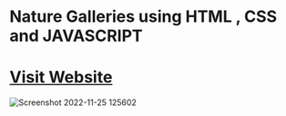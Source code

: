 # **Nature Galleries using HTML , CSS and JAVASCRIPT**
# [Visit Website](https://nature-galleryy.netlify.app/)
![Screenshot 2022-11-25 125602](https://user-images.githubusercontent.com/90892063/203927254-0ae54c6c-1df5-4c7c-8658-dfd66d9e1811.jpg)

